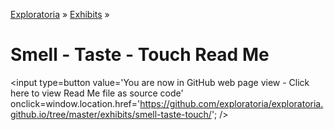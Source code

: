 [Exploratoria]( http://exploratoria.github.io ) &raquo; [Exhibits]( http://exploratoria.github.io/exhibits/ ) &raquo;

Smell - Taste - Touch Read Me
====

<span style=display:none; >[You are now in GitHub source code view - click here to view Read Me file as a web page]( http://exploratoria.github.io/exhibits/smell-taste-touch/index.html "View file as a web page." ) </span>
<input type=button value='You are now in GitHub web page view - Click here to view Read Me file as source code' onclick=window.location.href='https://github.com/exploratoria/exploratoria.github.io/tree/master/exhibits/smell-taste-touch/'; />


